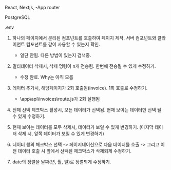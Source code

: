 React,
Nextjs,
	-App router

PostgreSQL

.env



1. 하나의 페이지에서 분리된 컴포넌트를 호출하여 페이지 제작. 서버 컴포넌트와 클라이언트 컴포넌트를 같이 사용할 수 있는지 확인.
	-	일단 안됨. 다른 방법이 있는지 검색중.

2. 멀티데이터 삭제시, 삭제 명령이 n개 전송됨. 한번에 전송될 수 있게 수정하기.
	- 수정 완료. Why는 아직 모름

3. 데이터 추가시, 해당페이지가 2회 호출됨(invoice). 1회 호출로 수정하기.
	- \app\api\invoices\route.js가 2회 실행됨

4. 전체 선택 체크박스 활성시, 모든 데이터가 선택됨. 현재 보이는 데이터만 선택 될 수 있게 수정하기.
5. 현재 보이는 데이터를 모두 삭제시, 데이터가 보일 수 있게 변경하기. (마지막 데이터 삭제 시, 앞쪽 데이터가 보일 수 있게 변경하기)
6. 데이터 행의 체크박스 선택 -> 페이지네이션으로 다음 데이터를 호출 -> 그리고 이전 데이터 호출 시 앞에서 선택된 체크박스가 삭제되게 수정하기.
7. date의 정렬을 날짜(년, 월, 일)로 정렬되게 수정하기.